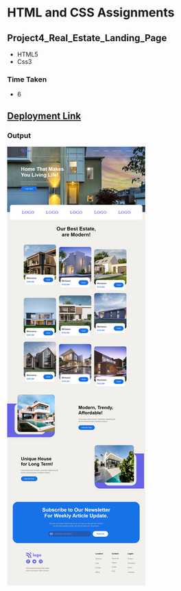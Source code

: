 # HTML and CSS Assignments #

## Project4_Real_Estate_Landing_Page ##

- HTML5
- Css3

### Time Taken

- 6

## [Deployment Link](https://mounika-realestate-landing-page.netlify.app/)

### Output ###


![output](./output.png)
